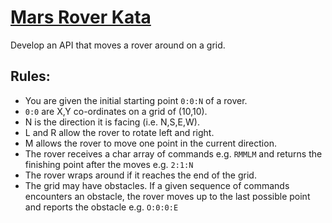# [Mars Rover Kata](https://www.codurance.com/katalyst/mars-rover)

Develop an API that moves a rover around on a grid.

## Rules:

* You are given the initial starting point `0:0:N` of a rover.
* `0:0` are X,Y co-ordinates on a grid of (10,10).
* N is the direction it is facing (i.e. N,S,E,W).
* L and R allow the rover to rotate left and right.
* M allows the rover to move one point in the current direction.
* The rover receives a char array of commands e.g. `RMMLM` and returns the finishing point after the moves e.g. `2:1:N`
* The rover wraps around if it reaches the end of the grid.
* The grid may have obstacles. If a given sequence of commands encounters an obstacle, the rover moves up to the last possible point and reports the obstacle e.g. `O:0:0:E`
